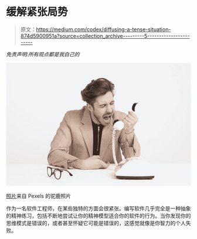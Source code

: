 # 缓解紧张局势

> 原文：<https://medium.com/codex/diffusing-a-tense-situation-874d5900951a?source=collection_archive---------5----------------------->

*免责声明:所有观点都是我自己的*

![](img/25936a9b598792ef9912757cdb5678ea.png)

[照片](https://www.pexels.com/photo/man-wearing-brown-suit-jacket-mocking-on-white-telephone-1587014/)来自 Pexels 的驼鹿照片

作为一名软件工程师，在某些独特的方面会很紧张。编写软件几乎完全是一种抽象的精神练习，包括不断地尝试让你的精神模型适合你的软件的行为。当你发现你的思维模式是错误的，或者甚至怀疑它可能是错误的，这感觉就像是你智力的个人失败。